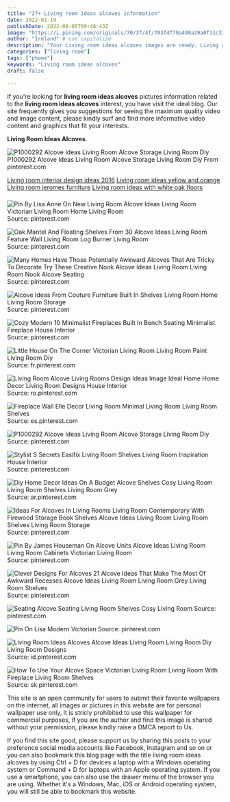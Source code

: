 ```yaml
---
title: "27+ Living room ideas alcoves information"
date: 2022-01-19
publishDate: 2022-08-05T09:46:43Z
image: "https://i.pinimg.com/originals/70/3f/4f/703f4f79a498a29a0f11c3316d40d8ca.jpg"
author: "Ireland" # use capitalize
description: "Your Living room ideas alcoves images are ready. Living room ideas alcoves are a topic that is being searched for and liked by netizens today. You can Get the Living room ideas alcoves files here. Find and Download all royalty-free images."
categories: ["living room"]
tags: ["phone"]
keywords: "Living room ideas alcoves"
draft: false

---
```


If you're looking for **living room ideas alcoves** pictures information related to the **living room ideas alcoves** interest, you have visit the ideal  blog.  Our site frequently  gives you  suggestions  for seeing  the maximum  quality video and image  content, please kindly surf and find more informative video content and graphics  that fit your interests.

**Living Room Ideas Alcoves**. 

![P1000292 Alcove Ideas Living Room Alcove Storage Living Room Diy](https://i.pinimg.com/originals/71/56/95/715695b891958d46f1906ad45d8b8331.jpg "P1000292 Alcove Ideas Living Room Alcove Storage Living Room Diy")
P1000292 Alcove Ideas Living Room Alcove Storage Living Room Diy From pinterest.com

[Living room interior design ideas 2016](/living-room-interior-design-ideas-2016/)
[Living room ideas yellow and orange](/living-room-ideas-yellow-and-orange/)
[Living room jeromes furniture](/living-room-jeromes-furniture/)
[Living room ideas with white oak floors](/living-room-ideas-with-white-oak-floors/)



### 

 


![Pin By Lisa Anne On New Living Room Alcove Ideas Living Room Victorian Living Room Home Living Room](https://i.pinimg.com/originals/cf/f7/5d/cff75dc9283552458e796f048b839274.jpg "Pin By Lisa Anne On New Living Room Alcove Ideas Living Room Victorian Living Room Home Living Room")
Source: pinterest.com

 

![Oak Mantel And Floating Shelves From 30 Alcove Ideas Living Room Feature Wall Living Room Log Burner Living Room](https://i.pinimg.com/originals/7c/6b/7d/7c6b7ddd14a45797c1a6508d3f316904.jpg "Oak Mantel And Floating Shelves From 30 Alcove Ideas Living Room Feature Wall Living Room Log Burner Living Room")
Source: pinterest.com

 

![Many Homes Have Those Potentially Awkward Alcoves That Are Tricky To Decorate Try These Creative Nook Alcove Ideas Living Room Living Room Nook Alcove Seating](https://i.pinimg.com/originals/0a/59/f9/0a59f9c25b60dbbd095af3681397c0b1.jpg "Many Homes Have Those Potentially Awkward Alcoves That Are Tricky To Decorate Try These Creative Nook Alcove Ideas Living Room Living Room Nook Alcove Seating")
Source: pinterest.com

 

![Alcove Ideas From Couture Furniture Built In Shelves Living Room Home Living Room Storage](https://i.pinimg.com/originals/4e/aa/7f/4eaa7f5450d94eb08761cdb3561d793d.jpg "Alcove Ideas From Couture Furniture Built In Shelves Living Room Home Living Room Storage")
Source: pinterest.com

 

![Cozy Modern 10 Minimalist Fireplaces Built In Bench Seating Minimalist Fireplace House Interior](https://i.pinimg.com/474x/c9/f1/42/c9f142af30c8c78f8c443961de9618c0--built-in-bench-bench-seat.jpg "Cozy Modern 10 Minimalist Fireplaces Built In Bench Seating Minimalist Fireplace House Interior")
Source: pinterest.com

 

![Little House On The Corner Victorian Living Room Living Room Paint Living Room Diy](https://i.pinimg.com/originals/61/1c/46/611c467c274525d4b395634ac7c244e5.jpg "Little House On The Corner Victorian Living Room Living Room Paint Living Room Diy")
Source: fr.pinterest.com

 

![Living Room Alcove Living Rooms Design Ideas Image Ideal Home Home Decor Living Room Designs House Interior](https://i.pinimg.com/originals/07/d9/3d/07d93dff5e311daffd0e63899b39e5bf.jpg "Living Room Alcove Living Rooms Design Ideas Image Ideal Home Home Decor Living Room Designs House Interior")
Source: ro.pinterest.com

 

![Fireplace Wall Elle Decor Living Room Minimal Living Room Living Room Shelves](https://i.pinimg.com/originals/04/ec/42/04ec423023a4bff7693a8fc70868fd92.jpg "Fireplace Wall Elle Decor Living Room Minimal Living Room Living Room Shelves")
Source: es.pinterest.com

 

![P1000292 Alcove Ideas Living Room Alcove Storage Living Room Diy](https://i.pinimg.com/originals/71/56/95/715695b891958d46f1906ad45d8b8331.jpg "P1000292 Alcove Ideas Living Room Alcove Storage Living Room Diy")
Source: pinterest.com

 

![Stylist S Secrets Easifix Living Room Shelves Living Room Inspiration House Interior](https://i.pinimg.com/736x/03/6a/14/036a14ce8a94d73d6b61e7cdff2172e4--alcove-shelving-alcove-storage.jpg "Stylist S Secrets Easifix Living Room Shelves Living Room Inspiration House Interior")
Source: pinterest.com

 

![Diy Home Decor Ideas On A Budget Alcove Shelves Cosy Living Room Living Room Shelves Living Room Grey](https://i.pinimg.com/564x/48/30/1c/48301c898f72fd52064963dd1ca95f94.jpg "Diy Home Decor Ideas On A Budget Alcove Shelves Cosy Living Room Living Room Shelves Living Room Grey")
Source: ar.pinterest.com

 

![Ideas For Alcoves In Living Rooms Living Room Contemporary With Firewood Storage Book Shelves Alcove Ideas Living Room Living Room Shelves Living Room Storage](https://i.pinimg.com/originals/e4/78/14/e4781457d84cab39a6c21369051ff7c2.jpg "Ideas For Alcoves In Living Rooms Living Room Contemporary With Firewood Storage Book Shelves Alcove Ideas Living Room Living Room Shelves Living Room Storage")
Source: pinterest.com

 

![Pin By James Houseman On Alcove Units Alcove Ideas Living Room Living Room Cabinets Victorian Living Room](https://i.pinimg.com/originals/84/25/a0/8425a00f3f9c9f93be8c4042907c822a.jpg "Pin By James Houseman On Alcove Units Alcove Ideas Living Room Living Room Cabinets Victorian Living Room")
Source: pinterest.com

 

![Clever Designs For Alcoves 21 Alcove Ideas That Make The Most Of Awkward Recesses Alcove Ideas Living Room Living Room Grey Living Room Shelves](https://i.pinimg.com/originals/30/39/af/3039afe2c8da8b163b7d23f8bca98a67.jpg "Clever Designs For Alcoves 21 Alcove Ideas That Make The Most Of Awkward Recesses Alcove Ideas Living Room Living Room Grey Living Room Shelves")
Source: pinterest.com

 

![Seating Alcove Seating Living Room Shelves Cosy Living Room](https://i.pinimg.com/originals/0a/00/bb/0a00bb5190d5860be322c002605572af.jpg "Seating Alcove Seating Living Room Shelves Cosy Living Room")
Source: pinterest.com

 

![Pin On Lisa Modern Victorian](https://i.pinimg.com/originals/c8/da/a9/c8daa965e7e8f6ac962c6437e41a8236.jpg "Pin On Lisa Modern Victorian")
Source: pinterest.com

 

![Living Room Ideas Alcoves Alcove Ideas Living Room Living Room Diy Living Room Designs](https://i.pinimg.com/originals/f7/6a/7d/f76a7dbfb7939c12007e3ae43bf8c3be.jpg "Living Room Ideas Alcoves Alcove Ideas Living Room Living Room Diy Living Room Designs")
Source: id.pinterest.com

 

![How To Use Your Alcove Space Victorian Living Room Living Room With Fireplace Living Room Shelves](https://i.pinimg.com/originals/70/3f/4f/703f4f79a498a29a0f11c3316d40d8ca.jpg "How To Use Your Alcove Space Victorian Living Room Living Room With Fireplace Living Room Shelves")
Source: sk.pinterest.com

 

This site is an open community for users to submit their favorite wallpapers on the internet, all images or pictures in this website are for personal wallpaper use only, it is stricly prohibited to use this wallpaper for commercial purposes, if you are the author and find this image is shared without your permission, please kindly raise a DMCA report to Us.

If you find this site good, please support us by sharing this posts to your preference social media accounts like Facebook, Instagram and so on or you can also bookmark this blog page with the title living room ideas alcoves by using Ctrl + D for devices a laptop with a Windows operating system or Command + D for laptops with an Apple operating system. If you use a smartphone, you can also use the drawer menu of the browser you are using. Whether it's a Windows, Mac, iOS or Android operating system, you will still be able to bookmark this website.
